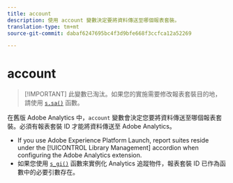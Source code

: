 ```yaml
---
title: account
description: 使用 account 變數決定要將資料傳送至哪個報表套裝。
translation-type: tm+mt
source-git-commit: dabaf6247695bc4f3d9bfe668f3ccfca12a52269

---
```



# account

>[!IMPORTANT] 此變數已淘汰。如果您的實施需要修改報表套裝目的地，請使用 [`s.sa()`](../functions/sa-method.md) 函數。

在舊版 Adobe Analytics 中，`account` 變數會決定您要將資料傳送至哪個報表套裝。必須有報表套裝 ID 才能將資料傳送至 Adobe Analytics。

* If you use Adobe Experience Platform Launch, report suites reside under the [!UICONTROL Library Management] accordion when configuring the Adobe Analytics extension.
* 如果您使用 [`s_gi()`](../functions/s-gi.md) 函數來實例化 Analytics 追蹤物件，報表套裝 ID 已作為函數中的必要引數存在。
